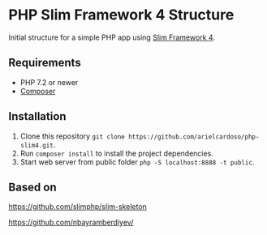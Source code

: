 # PHP Slim Framework 4 Structure
Initial structure for a simple PHP app using [Slim Framework 4](https://www.slimframework.com).

## Requirements
* PHP 7.2 or newer
* [Composer](https://getcomposer.org)

## Installation
1. Clone this repository `git clone https://github.com/arielcardoso/php-slim4.git`.
2. Run `composer install` to install the project dependencies.
3. Start web server from public folder `php -S localhost:8888 -t public`.

## Based on
https://github.com/slimphp/slim-skeleton

https://github.com/nbayramberdiyev/
